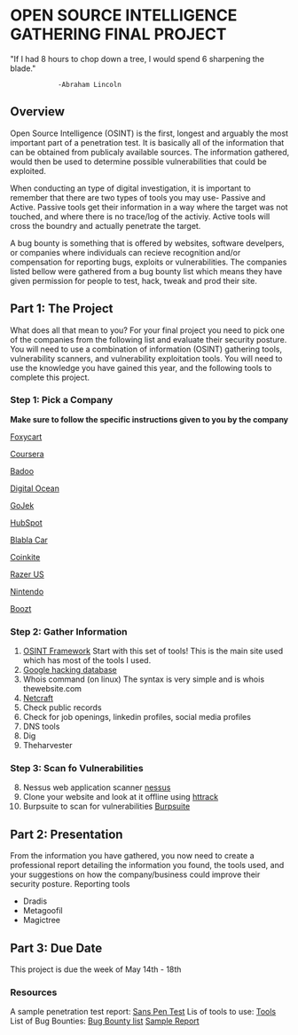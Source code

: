 # OPEN SOURCE INTELLIGENCE GATHERING FINAL PROJECT 

"If I had 8 hours to chop down a tree, I would spend 6 sharpening the blade."

                -Abraham Lincoln
                
## Overview
Open Source Intelligence (OSINT) is the first, longest and arguably the most important part of a penetration test. It is basically all of the information that can be obtained from publicaly available sources. The information gathered, would then be used to determine possible vulnerabilities that could be exploited.  

When conducting an type of digital investigation, it is important to remember that there are two types of tools you may use- Passive and Active. Passive tools get their information in a way where the target was not touched, and where there is no trace/log of the activiy. Active tools will cross the boundry and actually penetrate the target. 

A bug bounty is something that is offered by websites, software develpers, or companies where individuals can recieve recognition and/or compensation for reporting bugs, exploits or vulnerabilities. The companies listed bellow were gathered from a bug bounty list which means they have given permission for people to test, hack, tweak and prod their site. 

## Part 1: The Project
What does all that mean to you? For your final project you need to pick one of the companies from the following list and evaluate their security posture.  You will need to use a combination of information (OSINT) gathering tools, vulnerability scanners, and vulnerability exploitation tools.  You will need to use the knowledge you have gained this year, and the following tools to complete this project. 

### Step 1: Pick a Company 
**Make sure to follow the specific instructions given to you by the company**

[Foxycart](https://bugcrowd.com/foxycart?utm_source=the-list&utm_medium=list-link&utm_campaign=foxycart)

[Coursera](https://hackerone.com/coursera)

[Badoo](https://hackerone.com/badoo)

[Digital Ocean](https://bugcrowd.com/digitalocean)

[GoJek](https://bugcrowd.com/gojek)

[HubSpot](https://bugcrowd.com/hubspot)

[Blabla Car](https://firebounty.com/bug-bounty-program/897/blablacar)

[Coinkite](https://hackerone.com/coinkite)

[Razer US](https://firebounty.com/bug-bounty-program/851/razer-us)

[Nintendo](https://firebounty.com/bug-bounty-program/762/nintendo)

[Boozt](https://firebounty.com/bug-bounty-program/706/boozt-fashion-ab)


### Step 2: Gather Information
1. [OSINT Framework](http://osintframework.com/) Start with this set of tools! This is the main site used which has most of the tools I used.
2. [Google hacking database](https://www.exploit-db.com/google-hacking-database/)
3. Whois command (on linux)
  The syntax is very simple and is whois thewebsite.com
4. [Netcraft](https://searchdns.netcraft.com/)
5. Check public records
5. Check for job openings, linkedin profiles, social media profiles
6. DNS tools
7. Dig 
8. Theharvester


### Step 3: Scan fo Vulnerabilities 
8. Nessus web application scanner [nessus](https://www.tenable.com/downloads/nessus)
9. Clone your website and look at it offline using [httrack](https://www.httrack.com/)
10. Burpsuite to scan for vulnerabilities [Burpsuite](https://portswigger.net/burp)


## Part 2: Presentation
From the information you have gathered, you now need to create a professional report detailing the information you found, the tools used, and your suggestions on how the company/business could improve their security posture. 
Reporting tools
- Dradis
- Metagoofil
- Magictree

## Part 3: Due Date
This project is due the week of May 14th - 18th

### Resources
A sample penetration test report: [Sans Pen Test](https://www.sans.org/reading-room/whitepapers/auditing/conducting-penetration-test-organization-67)
Lis of tools to use: [Tools](https://www.softwaretestinghelp.com/penetration-testing-tools/)
List of Bug Bounties: [Bug Bounty list](https://hackerone.com/bug-bounty-programs)
[Sample Report](http://www.niiconsulting.com/services/security-assessment/NII_Sample_PT_Report.pdf)

